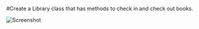 #Create a Library class that has methods to check in and check out books.

![Screenshot](https://raw.github.com/kwick6/cf-lib/master/library-class.png)
